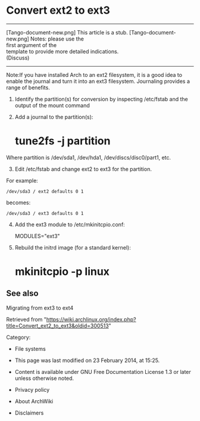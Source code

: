 Convert ext2 to ext3
====================

  ------------------------ ------------------------ ------------------------
  [Tango-document-new.png] This article is a stub.  [Tango-document-new.png]
                           Notes: please use the    
                           first argument of the    
                           template to provide more 
                           detailed indications.    
                           (Discuss)                
  ------------------------ ------------------------ ------------------------

Note:If you have installed Arch to an ext2 filesystem, it is a good idea
to enable the journal and turn it into an ext3 filesystem. Journaling
provides a range of benefits.

1. Identify the partition(s) for conversion by inspecting /etc/fstab and
the output of the mount command

2. Add a journal to the partition(s):

    # tune2fs -j partition

Where partition is /dev/sda1, /dev/hda1, /dev/discs/disc0/part1, etc.

3. Edit /etc/fstab and change ext2 to ext3 for the partition.

For example:

    /dev/sda3 / ext2 defaults 0 1

becomes:

    /dev/sda3 / ext3 defaults 0 1

4. Add the ext3 module to /etc/mkinitcpio.conf:

    MODULES="ext3"

5. Rebuild the initrd image (for a standard kernel):

    # mkinitcpio -p linux

See also
--------

Migrating from ext3 to ext4

Retrieved from
"https://wiki.archlinux.org/index.php?title=Convert_ext2_to_ext3&oldid=300513"

Category:

-   File systems

-   This page was last modified on 23 February 2014, at 15:25.
-   Content is available under GNU Free Documentation License 1.3 or
    later unless otherwise noted.
-   Privacy policy
-   About ArchWiki
-   Disclaimers
